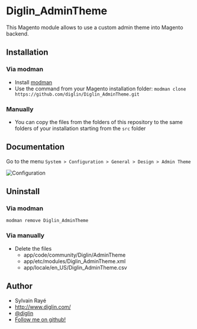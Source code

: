# Diglin_AdminTheme #

This Magento module allows to use a custom admin theme into Magento backend.

## Installation

### Via modman
- Install [modman](https://github.com/colinmollenhour/modman)
- Use the command from your Magento installation folder: `modman clone https://github.com/diglin/Diglin_AdminTheme.git`

### Manually
- You can copy the files from the folders of this repository to the same folders of your installation starting from the `src` folder

## Documentation

Go to the menu `System > Configuration > General > Design > Admin Theme`

![Configuration](https://raw.github.com/diglin/Diglin_AdminTheme/master/docs/images/configuration.png "Configuration Admin")


## Uninstall

### Via modman

`modman remove Diglin_AdminTheme`

### Via manually

- Delete the files
	- app/code/community/Diglin/AdminTheme
	- app/etc/modules/Diglin_AdminTheme.xml
	- app/locale/en_US/Diglin_AdminTheme.csv

## Author

* Sylvain Rayé
* http://www.diglin.com/
* [@diglin](https://twitter.com/diglin_)
* [Follow me on github!](https://github.com/diglin)